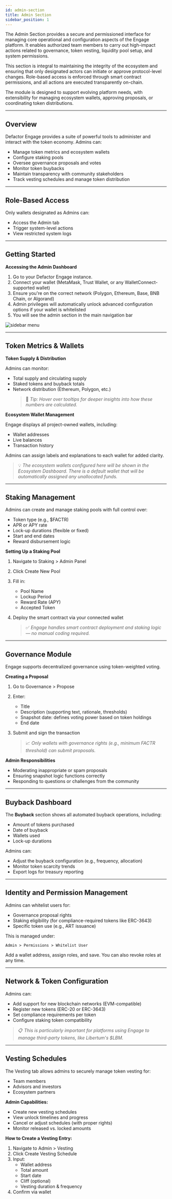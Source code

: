 ```yaml
---
id: admin-section
title: Admin Section
sidebar_position: 1
---
```


The Admin Section provides a secure and permissioned interface for managing core operational and configuration aspects of the Engage platform. It enables authorized team members to carry out high-impact actions related to governance, token vesting, liquidity pool setup, and system permissions.

This section is integral to maintaining the integrity of the ecosystem and ensuring that only designated actors can initiate or approve protocol-level changes. Role-based access is enforced through smart contract permissions, and all actions are executed transparently on-chain.

The module is designed to support evolving platform needs, with extensibility for managing ecosystem wallets, approving proposals, or coordinating token distributions.

---

## Overview

Defactor Engage provides a suite of powerful tools to administer and interact with the token economy. Admins can:

- Manage token metrics and ecosystem wallets
- Configure staking pools
- Oversee governance proposals and votes
- Monitor token buybacks
- Maintain transparency with community stakeholders
- Track vesting schedules and manage token distribution

---

## Role-Based Access

Only wallets designated as Admins can:

- Access the Admin tab
- Trigger system-level actions
- View restricted system logs

---

## Getting Started

**Accessing the Admin Dashboard**

1. Go to your Defactor Engage instance.
2. Connect your wallet (MetaMask, Trust Wallet, or any WalletConnect-supported wallet)
3. Ensure you're on the correct network (Polygon, Ethereum, Base, BNB Chain, or Algorand)
4. Admin privileges will automatically unlock advanced configuration options if your wallet is whitelisted
5. You will see the admin section in the main navigation bar

![sidebar menu](../../../../static/img/front-end/sidebar-menu-admin-section.png)

---

## Token Metrics & Wallets

**Token Supply & Distribution**

Admins can monitor:

- Total supply and circulating supply
- Staked tokens and buyback totals
- Network distribution (Ethereum, Polygon, etc.)
  > 📝 _Tip: Hover over tooltips for deeper insights into how these numbers are calculated._

**Ecosystem Wallet Management**

Engage displays all project-owned wallets, including:

- Wallet addresses
- Live balances
- Transaction history

Admins can assign labels and explanations to each wallet for added clarity.

> 💡 _The ecosystem wallets configured here will be shown in the Ecosystem Dashboard. There is a default wallet that will be automatically assigned any unallocated funds._

---

## Staking Management

Admins can create and manage staking pools with full control over:

- Token type (e.g., $FACTR)
- APR or APY rate
- Lock-up durations (flexible or fixed)
- Start and end dates
- Reward disbursement logic

**Setting Up a Staking Pool**

1. Navigate to Staking > Admin Panel
2. Click Create New Pool
3. Fill in:

   - Pool Name
   - Lockup Period
   - Reward Rate (APY)
   - Accepted Token

4. Deploy the smart contract via your connected wallet
   > ✅ _Engage handles smart contract deployment and staking logic — no manual coding required._

---

## Governance Module

Engage supports decentralized governance using token-weighted voting.

**Creating a Proposal**

1. Go to Governance > Propose
2. Enter:

   - Title
   - Description (supporting text, rationale, thresholds)
   - Snapshot date: defines voting power based on token holdings
   - End date

3. Submit and sign the transaction
   > 📈 _Only wallets with governance rights (e.g., minimum FACTR threshold) can submit proposals._

**Admin Responsibilities**

- Moderating inappropriate or spam proposals
- Ensuring snapshot logic functions correctly
- Responding to questions or challenges from the community

---

## Buyback Dashboard

The **Buyback** section shows all automated buyback operations, including:

- Amount of tokens purchased
- Date of buyback
- Wallets used
- Lock-up durations

Admins can:

- Adjust the buyback configuration (e.g., frequency, allocation)
- Monitor token scarcity trends
- Export logs for treasury reporting

---

## Identity and Permission Management

Admins can whitelist users for:

- Governance proposal rights
- Staking eligibility (for compliance-required tokens like ERC-3643)
- Specific token use (e.g., ART issuance)

This is managed under:

`Admin > Permissions > Whitelist User`

Add a wallet address, assign roles, and save. You can also revoke roles at any time.

---

## Network & Token Configuration

Admins can:

- Add support for new blockchain networks (EVM-compatible)
- Register new tokens (ERC-20 or ERC-3643)
- Set compliance requirements per token
- Configure staking token compatibility

> 📋 _This is particularly important for platforms using Engage to manage third-party tokens, like Libertum's $LBM._

---

## Vesting Schedules

The Vesting tab allows admins to securely manage token vesting for:

- Team members
- Advisors and investors
- Ecosystem partners

**Admin Capabilities:**

- Create new vesting schedules
- View unlock timelines and progress
- Cancel or adjust schedules (with proper rights)
- Monitor released vs. locked amounts

**How to Create a Vesting Entry:**

1. Navigate to Admin > Vesting
2. Click Create Vesting Schedule
3. Input:
   - Wallet address
   - Total amount
   - Start date
   - Cliff (optional)
   - Vesting duration & frequency
4. Confirm via wallet

